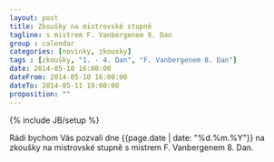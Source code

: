 ```yaml
---
layout: post
title: Zkoušky na mistrovské stupně
tagline: s mistrem F. Vanbergenem 8. Dan
group : calendar
categories: [novinky, zkousky]
tags : [zkoušky, "1. - 4. Dan", "F. Vanbergenem 8. Dan"]
date: 2014-05-10 16:00:00
dateFrom: 2014-05-10 16:00:00
dateTo: 2014-05-11 19:00:00
proposition: ""
---
```

{% include JB/setup %}

Rádi bychom Vás pozvali dne {{page.date | date: "%d.%m.%Y"}} na zkoušky na mistrovské stupně s mistrem F. Vanbergenem 8. Dan.
